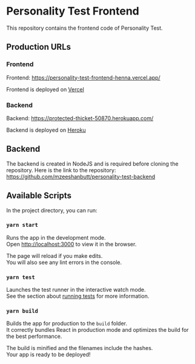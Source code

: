 # Personality Test Frontend

This repository contains the frontend code of Personality Test.

## Production URLs

### Frontend

Frontend: https://personality-test-frontend-henna.vercel.app/

Frontend is deployed on [Vercel](https://vercel.com/)

### Backend

Backend: https://protected-thicket-50870.herokuapp.com/

Backend is deployed on [Heroku](https://heroku.com/)

## Backend

The backend is created in NodeJS and is required before cloning the repository.
Here is the link to the repository: https://github.com/mzeeshanbutt/personality-test-backend

## Available Scripts

In the project directory, you can run:

### `yarn start`

Runs the app in the development mode.\
Open [http://localhost:3000](http://localhost:3000) to view it in the browser.

The page will reload if you make edits.\
You will also see any lint errors in the console.

### `yarn test`

Launches the test runner in the interactive watch mode.\
See the section about [running tests](https://facebook.github.io/create-react-app/docs/running-tests) for more information.

### `yarn build`

Builds the app for production to the `build` folder.\
It correctly bundles React in production mode and optimizes the build for the best performance.

The build is minified and the filenames include the hashes.\
Your app is ready to be deployed!
